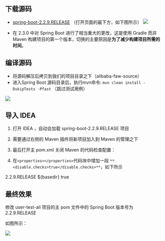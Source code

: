 ## 下载源码

-   [spring-boot-2.2.9.RELEASE](https://github.com/spring-projects/spring-boot/releases/tag/v2.2.9.RELEASE) （打开页面的最下方，如下图所示）
![](https://intranetproxy.alipay.com/skylark/lark/0/2023/png/128606/1680749065887-0c782ac3-43b2-4b85-99a6-1915319cb471.png)

-   在 2.3.0 中对 Spring Boot 进行了相当重大的更改，这是使用 Gradle 而非 Maven 构建项目的第一个版本，切换的主要原因是**为了减少构建项目所需的时间**。

## 编译源码

-   将源码解压后拷贝到我们的项目目录之下（alibaba-faw-source）
-   进入Spring Boot 源码目录后，执行mvn命令: `mvn clean install -DskipTests -Pfast` （跳过测试用例）

![](https://lang-image-bed.oss-cn-hangzhou.aliyuncs.com/20230404143046.png)

## 导入 IDEA

1.  打开 IDEA ，自动会加载 spring-boot-2.2.9.RELEASE 项目
2.  需要通过右侧的 Maven 插件将新项目加入到 Maven 的管理之下
3.  最后打开主 pom.xml 关闭 Maven 的代码检查配置：

1.  在`<properties></properties>`代码块中增加一段 `**<disable.checks>true</disable.checks>**`，如下所示

<properties>
  <revision>2.2.9.RELEASE</revision>
  <main.basedir>${basedir}</main.basedir>
  <disable.checks>true</disable.checks>
</properties>

## 最终效果

修改 user-test-all 项目的主 pom 文件中的 Spring Boot 版本号为 2.2.9.RELEASE

如图所示：

![](https://lang-image-bed.oss-cn-hangzhou.aliyuncs.com/20230406102746.png)